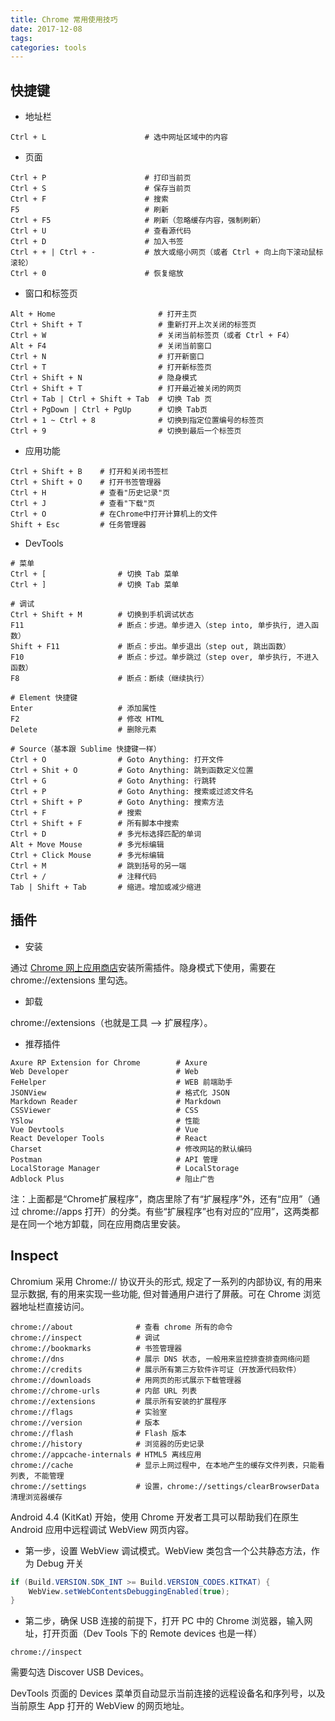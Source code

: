 ```yaml
---
title: Chrome 常用使用技巧
date: 2017-12-08
tags:
categories: tools
---
```


## 快捷键

* 地址栏

```
Ctrl + L                      # 选中网址区域中的内容
```

* 页面

```
Ctrl + P                      # 打印当前页
Ctrl + S                      # 保存当前页
Ctrl + F                      # 搜索
F5                            # 刷新
Ctrl + F5                     # 刷新（忽略缓存内容，强制刷新） 
Ctrl + U                      # 查看源代码 
Ctrl + D                      # 加入书签
Ctrl + + | Ctrl + -           # 放大或缩小网页（或者 Ctrl + 向上向下滚动鼠标滚轮）
Ctrl + 0                      # 恢复缩放
```

* 窗口和标签页

```
Alt + Home                       # 打开主页
Ctrl + Shift + T                 # 重新打开上次关闭的标签页
Ctrl + W                         # 关闭当前标签页（或者 Ctrl + F4）
Alt + F4                         # 关闭当前窗口
Ctrl + N                         # 打开新窗口 
Ctrl + T                         # 打开新标签页
Ctrl + Shift + N                 # 隐身模式
Ctrl + Shift + T                 # 打开最近被关闭的网页
Ctrl + Tab | Ctrl + Shift + Tab  # 切换 Tab 页
Ctrl + PgDown | Ctrl + PgUp      # 切换 Tab页
Ctrl + 1 ~ Ctrl + 8              # 切换到指定位置编号的标签页
Ctrl + 9                         # 切换到最后一个标签页
```

* 应用功能

```
Ctrl + Shift + B	# 打开和关闭书签栏 
Ctrl + Shift + O	# 打开书签管理器 
Ctrl + H	        # 查看"历史记录"页 
Ctrl + J	        # 查看"下载"页 
Ctrl + O	        # 在Chrome中打开计算机上的文件
Shift + Esc	        # 任务管理器
```

* DevTools

```
# 菜单
Ctrl + [                # 切换 Tab 菜单
Ctrl + ]                # 切换 Tab 菜单

# 调试
Ctrl + Shift + M        # 切换到手机调试状态
F11                     # 断点：步进。单步进入（step into, 单步执行, 进入函数）
Shift + F11             # 断点：步出。单步退出（step out, 跳出函数）
F10                     # 断点：步过。单步跳过（step over, 单步执行, 不进入函数）
F8                      # 断点：断续（继续执行）

# Element 快捷键
Enter                   # 添加属性
F2                      # 修改 HTML
Delete                  # 删除元素

# Source（基本跟 Sublime 快捷键一样）
Ctrl + O                # Goto Anything: 打开文件
Ctrl + Shit + O         # Goto Anything: 跳到函数定义位置
Ctrl + G                # Goto Anything: 行跳转
Ctrl + P                # Goto Anything: 搜索或过滤文件名
Ctrl + Shift + P        # Goto Anything: 搜索方法
Ctrl + F                # 搜索
Ctrl + Shift + F        # 所有脚本中搜索
Ctrl + D                # 多光标选择匹配的单词
Alt + Move Mouse        # 多光标编辑
Ctrl + Click Mouse      # 多光标编辑
Ctrl + M                # 跳到括号的另一端
Ctrl + /                # 注释代码
Tab | Shift + Tab       # 缩进。增加或减少缩进
```

## 插件

* 安装

通过 [Chrome 网上应用商店](https://chrome.google.com/webstore/category/extensions)安装所需插件。隐身模式下使用，需要在 chrome://extensions 里勾选。

* 卸载

chrome://extensions（也就是工具 --> 扩展程序）。

* 推荐插件

```
Axure RP Extension for Chrome        # Axure
Web Developer                        # Web
FeHelper                             # WEB 前端助手
JSONView                             # 格式化 JSON
Markdown Reader                      # Markdown
CSSViewer                            # CSS
YSlow                                # 性能
Vue Devtools                         # Vue
React Developer Tools                # React
Charset                              # 修改网站的默认编码
Postman                              # API 管理
LocalStorage Manager                 # LocalStorage
Adblock Plus                         # 阻止广告
```

注：上面都是“Chrome扩展程序”，商店里除了有“扩展程序”外，还有“应用”（通过 chrome://apps 打开）的分类。有些“扩展程序”也有对应的“应用”，这两类都是在同一个地方卸载，同在应用商店里安装。

## Inspect

Chromium 采用 Chrome:// 协议开头的形式, 规定了一系列的内部协议, 有的用来显示数据, 有的用来实现一些功能, 但对普通用户进行了屏蔽。可在 Chrome 浏览器地址栏直接访问。

```
chrome://about              # 查看 chrome 所有的命令
chrome://inspect            # 调试
chrome://bookmarks          # 书签管理器
chrome://dns                # 展示 DNS 状态, 一般用来监控排查排查网络问题
chrome://credits            # 展示所有第三方软件许可证（开放源代码软件）
chrome://downloads          # 用网页的形式展示下载管理器
chrome://chrome-urls        # 内部 URL 列表
chrome://extensions         # 展示所有安装的扩展程序
chrome://flags              # 实验室
chrome://version            # 版本
chrome://flash              # Flash 版本
chrome://history            # 浏览器的历史记录
chrome://appcache-internals # HTML5 离线应用
chrome://cache              # 显示上网过程中, 在本地产生的缓存文件列表，只能看列表, 不能管理
chrome://settings           # 设置，chrome://settings/clearBrowserData 清理浏览器缓存
```

Android 4.4 (KitKat) 开始，使用 Chrome 开发者工具可以帮助我们在原生 Android 应用中远程调试 WebView 网页内容。

* 第一步，设置 WebView 调试模式。WebView 类包含一个公共静态方法，作为 Debug 开关

```Java
if (Build.VERSION.SDK_INT >= Build.VERSION_CODES.KITKAT) {
    WebView.setWebContentsDebuggingEnabled(true);
}
```

* 第二步，确保 USB 连接的前提下，打开 PC 中的 Chrome 浏览器，输入网址，打开页面（Dev Tools 下的 Remote devices 也是一样）

```
chrome://inspect
```

需要勾选 Discover USB Devices。

DevTools 页面的 Devices 菜单页自动显示当前连接的远程设备名和序列号，以及当前原生 App 打开的 WebView 的网页地址。